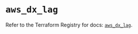 # `aws_dx_lag`

Refer to the Terraform Registry for docs: [`aws_dx_lag`](https://registry.terraform.io/providers/hashicorp/aws/6.10.0/docs/resources/dx_lag).
